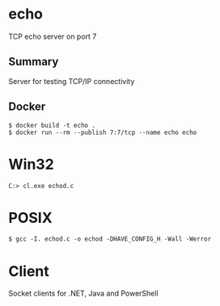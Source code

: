 # echo

TCP echo server on port 7

## Summary

Server for testing TCP/IP connectivity

## Docker

```
$ docker build -t echo .
$ docker run --rm --publish 7:7/tcp --name echo echo
```

# Win32

```
C:> cl.exe echod.c
```

# POSIX

```
$ gcc -I. echod.c -o echod -DHAVE_CONFIG_H -Wall -Werror
```

# Client

Socket clients for .NET, Java and PowerShell
